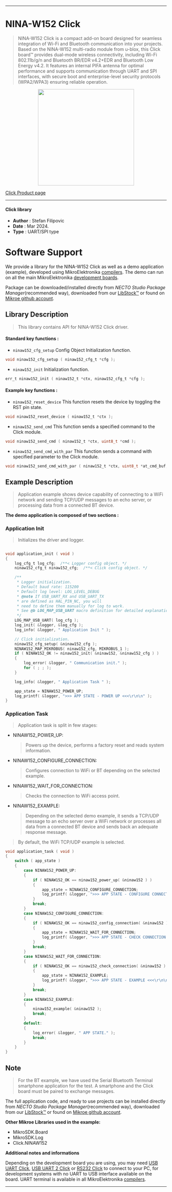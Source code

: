 
---
# NINA-W152 Click

> NINA-W152 Click is a compact add-on board designed for seamless integration of Wi-Fi and Bluetooth communication into your projects. Based on the NINA-W152 multi-radio module from u-blox, this Click board™ provides dual-mode wireless connectivity, including Wi-Fi 802.11b/g/n and Bluetooth BR/EDR v4.2+EDR and Bluetooth Low Energy v4.2. It features an internal PIFA antenna for optimal performance and supports communication through UART and SPI interfaces, with secure boot and enterprise-level security protocols (WPA2/WPA3) ensuring reliable operation.

<p align="center">
  <img src="https://download.mikroe.com/images/click_for_ide/ninaw152_click.png" height=300px>
</p>

[Click Product page](https://www.mikroe.com/nina-w152-click)

---


#### Click library

- **Author**        : Stefan Filipovic
- **Date**          : Mar 2024.
- **Type**          : UART/SPI type


# Software Support

We provide a library for the NINA-W152 Click
as well as a demo application (example), developed using MikroElektronika
[compilers](https://www.mikroe.com/necto-studio).
The demo can run on all the main MikroElektronika [development boards](https://www.mikroe.com/development-boards).

Package can be downloaded/installed directly from *NECTO Studio Package Manager*(recommended way), downloaded from our [LibStock&trade;](https://libstock.mikroe.com) or found on [Mikroe github account](https://github.com/MikroElektronika/mikrosdk_click_v2/tree/master/clicks).

## Library Description

> This library contains API for NINA-W152 Click driver.

#### Standard key functions :

- `ninaw152_cfg_setup` Config Object Initialization function.
```c
void ninaw152_cfg_setup ( ninaw152_cfg_t *cfg );
```

- `ninaw152_init` Initialization function.
```c
err_t ninaw152_init ( ninaw152_t *ctx, ninaw152_cfg_t *cfg );
```

#### Example key functions :

- `ninaw152_reset_device` This function resets the device by toggling the RST pin state.
```c
void ninaw152_reset_device ( ninaw152_t *ctx );
```

- `ninaw152_send_cmd` This function sends a specified command to the Click module.
```c
void ninaw152_send_cmd ( ninaw152_t *ctx, uint8_t *cmd );
```

- `ninaw152_send_cmd_with_par` This function sends a command with specified parameter to the Click module.
```c
void ninaw152_send_cmd_with_par ( ninaw152_t *ctx, uint8_t *at_cmd_buf, uint8_t *param_buf );
```

## Example Description

> Application example shows device capability of connecting to a WiFi network and
sending TCP/UDP messages to an echo server, or processing data from a connected BT device.

**The demo application is composed of two sections :**

### Application Init

> Initializes the driver and logger.

```c

void application_init ( void )
{
    log_cfg_t log_cfg;  /**< Logger config object. */
    ninaw152_cfg_t ninaw152_cfg;  /**< Click config object. */

    /** 
     * Logger initialization.
     * Default baud rate: 115200
     * Default log level: LOG_LEVEL_DEBUG
     * @note If USB_UART_RX and USB_UART_TX 
     * are defined as HAL_PIN_NC, you will 
     * need to define them manually for log to work. 
     * See @b LOG_MAP_USB_UART macro definition for detailed explanation.
     */
    LOG_MAP_USB_UART( log_cfg );
    log_init( &logger, &log_cfg );
    log_info( &logger, " Application Init " );

    // Click initialization.
    ninaw152_cfg_setup( &ninaw152_cfg );
    NINAW152_MAP_MIKROBUS( ninaw152_cfg, MIKROBUS_1 );
    if ( NINAW152_OK != ninaw152_init( &ninaw152, &ninaw152_cfg ) ) 
    {
        log_error( &logger, " Communication init." );
        for ( ; ; );
    }

    log_info( &logger, " Application Task " );

    app_state = NINAW152_POWER_UP;
    log_printf( &logger, ">>> APP STATE - POWER UP <<<\r\n\n" );
}

```

### Application Task

> Application task is split in few stages:
 - NINAW152_POWER_UP: 
   > Powers up the device, performs a factory reset and reads system information.
 - NINAW152_CONFIGURE_CONNECTION: 
   > Configures connection to WiFi or BT depending on the selected example.
 - NINAW152_WAIT_FOR_CONNECTION:
   > Checks the connection to WiFi access point.
 - NINAW152_EXAMPLE:
   > Depending on the selected demo example, it sends a TCP/UDP message to an echo server over a WiFi network or processes all data from a connected BT device and sends back an adequate response message.

> By default, the WiFi TCP/UDP example is selected.

```c
void application_task ( void )
{
    switch ( app_state )
    {
        case NINAW152_POWER_UP:
        {
            if ( NINAW152_OK == ninaw152_power_up( &ninaw152 ) )
            {
                app_state = NINAW152_CONFIGURE_CONNECTION;
                log_printf( &logger, ">>> APP STATE - CONFIGURE CONNECTION <<<\r\n\n" );
            }
            break;
        }
        case NINAW152_CONFIGURE_CONNECTION:
        {
            if ( NINAW152_OK == ninaw152_config_connection( &ninaw152 ) )
            {
                app_state = NINAW152_WAIT_FOR_CONNECTION;
                log_printf( &logger, ">>> APP STATE - CHECK CONNECTION <<<\r\n\n" );
            }
            break;
        }
        case NINAW152_WAIT_FOR_CONNECTION:
        {
            if ( NINAW152_OK == ninaw152_check_connection( &ninaw152 ) )
            {
                app_state = NINAW152_EXAMPLE;
                log_printf( &logger, ">>> APP STATE - EXAMPLE <<<\r\n\n" );
            }
            break;
        }
        case NINAW152_EXAMPLE:
        {
            ninaw152_example( &ninaw152 );
            break;
        }
        default:
        {
            log_error( &logger, " APP STATE." );
            break;
        }
    }
}
```

## Note

> For the BT example, we have used the Serial Bluetooth Terminal smartphone application for the test. A smartphone and the Click board must be paired to exchange messages.

The full application code, and ready to use projects can be installed directly from *NECTO Studio Package Manager*(recommended way), downloaded from our [LibStock&trade;](https://libstock.mikroe.com) or found on [Mikroe github account](https://github.com/MikroElektronika/mikrosdk_click_v2/tree/master/clicks).

**Other Mikroe Libraries used in the example:**

- MikroSDK.Board
- MikroSDK.Log
- Click.NINAW152

**Additional notes and informations**

Depending on the development board you are using, you may need
[USB UART Click](https://www.mikroe.com/usb-uart-click),
[USB UART 2 Click](https://www.mikroe.com/usb-uart-2-click) or
[RS232 Click](https://www.mikroe.com/rs232-click) to connect to your PC, for
development systems with no UART to USB interface available on the board. UART
terminal is available in all MikroElektronika
[compilers](https://shop.mikroe.com/compilers).

---
